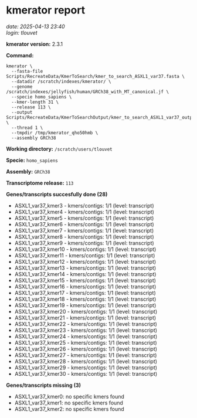 # kmerator report
*date: 2025-04-13 23:40*  
*login: tlouvet*

**kmerator version:** 2.3.1

**Command:**

```
kmerator \
  --fasta-file Scripts/RecreateData/KmerToSearch/kmer_to_search_ASXL1_var37.fasta \
  --datadir /scratch/indexes/kmerator/ \
  --genome /scratch/indexes/jellyfish/human/GRCh38_with_MT_canonical.jf \
  --specie homo_sapiens \
  --kmer-length 31 \
  --release 113 \
  --output Scripts/RecreateData/KmerToSearchOutput/kmer_to_search_ASXL1_var37_output \
  --thread 1 \
  --tmpdir /tmp/kmerator_qho50hmb \
  --assembly GRCh38
```

**Working directory:** `/scratch/users/tlouvet`

**Specie:** `homo_sapiens`

**Assembly:** `GRCh38`

**Transcriptome release:** `113`

**Genes/transcripts succesfully done (28)**

- ASXL1_var37_kmer3 - kmers/contigs: 1/1 (level: transcript)
- ASXL1_var37_kmer4 - kmers/contigs: 1/1 (level: transcript)
- ASXL1_var37_kmer5 - kmers/contigs: 1/1 (level: transcript)
- ASXL1_var37_kmer6 - kmers/contigs: 1/1 (level: transcript)
- ASXL1_var37_kmer7 - kmers/contigs: 1/1 (level: transcript)
- ASXL1_var37_kmer8 - kmers/contigs: 1/1 (level: transcript)
- ASXL1_var37_kmer9 - kmers/contigs: 1/1 (level: transcript)
- ASXL1_var37_kmer10 - kmers/contigs: 1/1 (level: transcript)
- ASXL1_var37_kmer11 - kmers/contigs: 1/1 (level: transcript)
- ASXL1_var37_kmer12 - kmers/contigs: 1/1 (level: transcript)
- ASXL1_var37_kmer13 - kmers/contigs: 1/1 (level: transcript)
- ASXL1_var37_kmer14 - kmers/contigs: 1/1 (level: transcript)
- ASXL1_var37_kmer15 - kmers/contigs: 1/1 (level: transcript)
- ASXL1_var37_kmer16 - kmers/contigs: 1/1 (level: transcript)
- ASXL1_var37_kmer17 - kmers/contigs: 1/1 (level: transcript)
- ASXL1_var37_kmer18 - kmers/contigs: 1/1 (level: transcript)
- ASXL1_var37_kmer19 - kmers/contigs: 1/1 (level: transcript)
- ASXL1_var37_kmer20 - kmers/contigs: 1/1 (level: transcript)
- ASXL1_var37_kmer21 - kmers/contigs: 1/1 (level: transcript)
- ASXL1_var37_kmer22 - kmers/contigs: 1/1 (level: transcript)
- ASXL1_var37_kmer23 - kmers/contigs: 1/1 (level: transcript)
- ASXL1_var37_kmer24 - kmers/contigs: 1/1 (level: transcript)
- ASXL1_var37_kmer25 - kmers/contigs: 1/1 (level: transcript)
- ASXL1_var37_kmer26 - kmers/contigs: 1/1 (level: transcript)
- ASXL1_var37_kmer27 - kmers/contigs: 1/1 (level: transcript)
- ASXL1_var37_kmer28 - kmers/contigs: 1/1 (level: transcript)
- ASXL1_var37_kmer29 - kmers/contigs: 1/1 (level: transcript)
- ASXL1_var37_kmer30 - kmers/contigs: 1/1 (level: transcript)


**Genes/transcripts missing (3)**

- ASXL1_var37_kmer0: no specific kmers found
- ASXL1_var37_kmer1: no specific kmers found
- ASXL1_var37_kmer2: no specific kmers found
